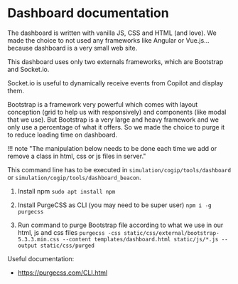 # Dashboard documentation

The dashboard is written with vanilla JS, CSS and HTML (and love). We made the choice to not used any frameworks like Angular or Vue.js... because dashboard is a very small web site.

This dashboard uses only two externals frameworks, which are Bootstrap and Socket.io.

Socket.io is useful to dynamically receive events from Copilot and display them.

Bootstrap is a framework very powerful which comes with layout conception (grid to help us with responsively) and components (like modal that we use). But Bootstrap is a very large and heavy framework and we only use a percentage of what it offers. So we made the choice to purge it to reduce loading time on dashboard.

!!! note "The manipulation below needs to be done each time we add or remove a class in html, css or js files in server."

This command line has to be executed in `simulation/cogip/tools/dashboard` or `simulation/cogip/tools/dashboard_beacon`.

1. Install npm
   `sudo apt install npm`

2. Install PurgeCSS as CLI (you may need to be super user)
   `npm i -g purgecss`

3. Run command to purge Bootstrap file according to what we use in our html, js and css files
   `purgecss -css static/css/external/bootstrap-5.3.3.min.css --content templates/dashboard.html static/js/*.js --output static/css/purged`

Useful documentation:

- https://purgecss.com/CLI.html
